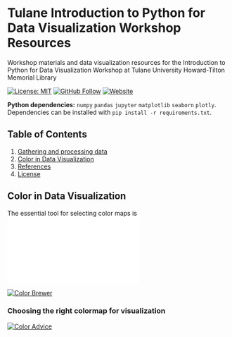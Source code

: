 # Tulane Introduction to Python for Data Visualization Workshop Resources
Workshop materials and data visualization resources for the Introduction to Python for Data Visualization Workshop at Tulane University Howard-Tilton Memorial Library

[![License: MIT](https://img.shields.io/github/license/pete-lawson/tulane-python-data-visualization-workshop)](https://opensource.org/licenses/MIT)
[![GitHub Follow](https://img.shields.io/github/followers/pete-lawson)](https://github.com/pete-lawson)
[![Website](https://img.shields.io/badge/website-petelawson.com-blue)](https://www.petelawson.com)

**Python dependencies:** `numpy` `pandas` `jupyter` `matplotlib` `seaborn` `plotly`. Dependencies can be installed with `pip install -r requirements.txt`.

## Table of Contents

1. [Gathering and processing data](#data)
2. [Color in Data Visualization](#color)
3. [References](#references)
4. [License](#license)


<a name="color"/>

## Color in Data Visualization

The essential tool for selecting color maps is ![ColorBrewer](colorbrewer2.org)

[![Color Brewer](ColorBrewer1.png)](https://colorbrewer2.org)
### Choosing the right colormap for visualization
[![Color Advice](https://www.kennethmoreland.com/color-advice/smooth-cool-warm/smooth-cool-warm-3d.png)](https://www.kennethmoreland.com/color-advice/)
